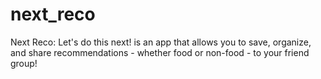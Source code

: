 # next_reco
Next Reco: Let's do this next! is an app that allows you to save, organize, and share recommendations - whether food or non-food - to your friend group!
